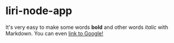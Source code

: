 # liri-node-app

It's very easy to make some words **bold** and other words *italic* with Markdown. You can even [link to Google!](http://google.com)

